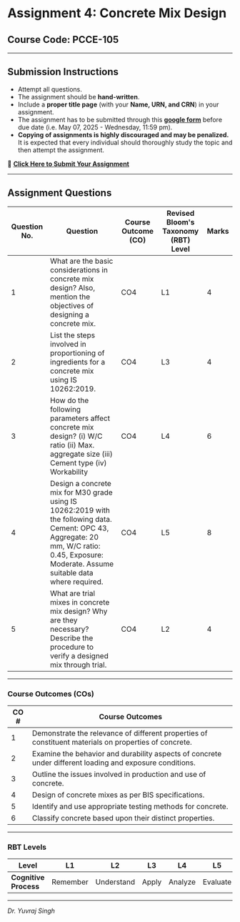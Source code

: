 # Assignment 4: Concrete Mix Design  
## Course Code: PCCE-105  

---

## **Submission Instructions**  
- Attempt all questions.  
- The assignment should be **hand-written**.  
- Include a **proper title page** (with your **Name, URN, and CRN**) in your assignment.  
- The assignment has to be submitted through this **[google form](https://docs.google.com/forms/d/e/1FAIpQLSdk2bKo13CmmCblUPV7ch6l_3uaj2YmA9hJnp3keg8dQ-ht-g/viewform?usp=sharing)**  before due date (i.e. May 07, 2025 - Wednesday, 11:59 pm).
- **Copying of assignments is highly discouraged and may be penalized.** It is expected that every individual should thoroughly study the topic and then attempt the assignment.  

🔗 **[Click Here to Submit Your Assignment](https://docs.google.com/forms/d/e/1FAIpQLSdk2bKo13CmmCblUPV7ch6l_3uaj2YmA9hJnp3keg8dQ-ht-g/viewform?usp=sharing)**  

---

## **Assignment Questions**

| **Question No.** | **Question** | **Course Outcome (CO)** | **Revised Bloom's Taxonomy (RBT) Level** | **Marks** |
|------------------|-------------|--------------------------|------------------------------------------|-----------|
| 1 | What are the basic considerations in concrete mix design? Also, mention the objectives of designing a concrete mix. | CO4 | L1 | 4 |
| 2 | List the steps involved in proportioning of ingredients for a concrete mix using IS 10262:2019. | CO4 | L3 | 4 |
| 3 | How do the following parameters affect concrete mix design? (i) W/C ratio (ii) Max. aggregate size (iii) Cement type (iv) Workability | CO4 | L4 | 6 |
| 4 | Design a concrete mix for M30 grade using IS 10262:2019 with the following data. Cement: OPC 43, Aggregate: 20 mm, W/C ratio: 0.45, Exposure: Moderate. Assume suitable data where required. | CO4 | L5 | 8 |
| 5 | What are trial mixes in concrete mix design? Why are they necessary? Describe the procedure to verify a designed mix through trial. | CO4 | L2 | 4 |

---

### **Course Outcomes (COs)**

| **CO #** | **Course Outcomes**                                                                                      |
|----------|----------------------------------------------------------------------------------------------------------|
| 1        | Demonstrate the relevance of different properties of constituent materials on properties of concrete.     |
| 2        | Examine the behavior and durability aspects of concrete under different loading and exposure conditions.  |
| 3        | Outline the issues involved in production and use of concrete.                                            |
| 4        | Design of concrete mixes as per BIS specifications.                                                       |
| 5        | Identify and use appropriate testing methods for concrete.                                                |
| 6        | Classify concrete based upon their distinct properties.                                                   |

---

### **RBT Levels**

| **Level**            | L1       | L2         | L3      | L4      | L5      | L6      |
|----------------------|----------|------------|---------|---------|---------|---------|
| **Cognitive Process** | Remember | Understand | Apply   | Analyze | Evaluate| Create  |

---

*Dr. Yuvraj Singh*  

